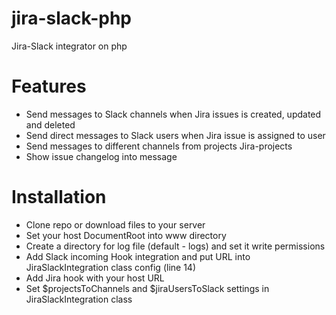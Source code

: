 # jira-slack-php
Jira-Slack integrator on php

# Features

- Send messages to Slack channels when Jira issues is created, updated and deleted
- Send direct messages to Slack users when Jira issue is assigned to user
- Send messages to different channels from projects Jira-projects
- Show issue changelog into message

# Installation

- Clone repo or download files to your server
- Set your host DocumentRoot into www directory
- Create a directory for log file (default - logs) and set it write permissions
- Add Slack incoming Hook integration and put URL into JiraSlackIntegration class config (line 14)
- Add Jira hook with your host URL
- Set $projectsToChannels and $jiraUsersToSlack settings in JiraSlackIntegration class
